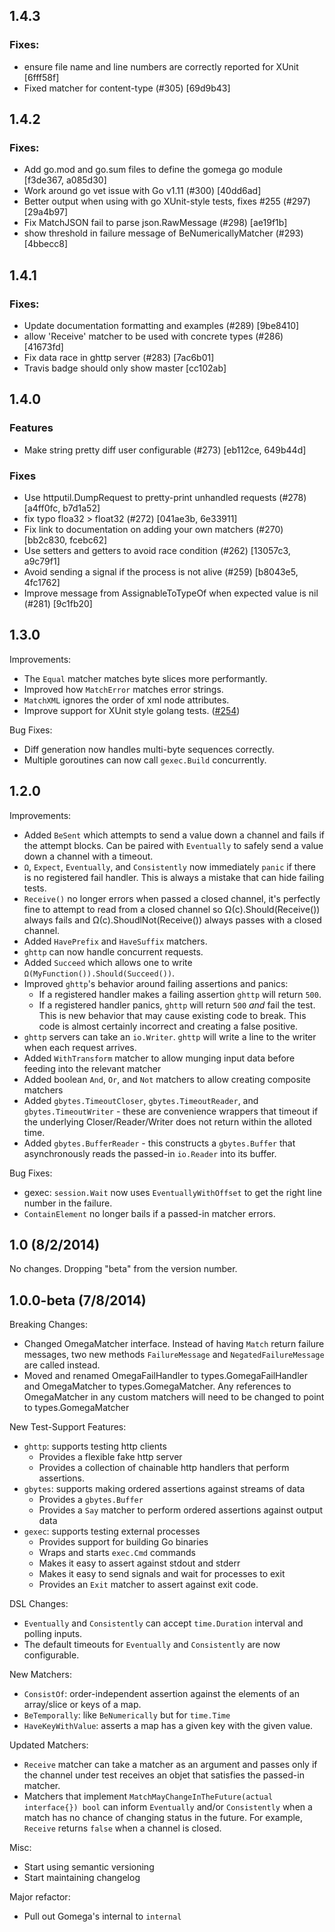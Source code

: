 ## 1.4.3

### Fixes:

- ensure file name and line numbers are correctly reported for XUnit [6fff58f]
- Fixed matcher for content-type (#305) [69d9b43]

## 1.4.2

### Fixes:

- Add go.mod and go.sum files to define the gomega go module [f3de367, a085d30]
- Work around go vet issue with Go v1.11 (#300) [40dd6ad]
- Better output when using with go XUnit-style tests, fixes #255 (#297) [29a4b97]
- Fix MatchJSON fail to parse json.RawMessage (#298) [ae19f1b]
- show threshold in failure message of BeNumericallyMatcher (#293) [4bbecc8]

## 1.4.1

### Fixes:

- Update documentation formatting and examples (#289) [9be8410]
- allow 'Receive' matcher to be used with concrete types (#286) [41673fd]
- Fix data race in ghttp server (#283) [7ac6b01]
- Travis badge should only show master [cc102ab]

## 1.4.0

### Features
- Make string pretty diff user configurable (#273) [eb112ce, 649b44d]

### Fixes
- Use httputil.DumpRequest to pretty-print unhandled requests (#278) [a4ff0fc, b7d1a52]
- fix typo floa32 > float32 (#272) [041ae3b, 6e33911]
- Fix link to documentation on adding your own matchers (#270) [bb2c830, fcebc62]
- Use setters and getters to avoid race condition (#262) [13057c3, a9c79f1]
- Avoid sending a signal if the process is not alive (#259) [b8043e5, 4fc1762]
- Improve message from AssignableToTypeOf when expected value is nil (#281) [9c1fb20]

## 1.3.0

Improvements:

- The `Equal` matcher matches byte slices more performantly.
- Improved how `MatchError` matches error strings.
- `MatchXML` ignores the order of xml node attributes.
- Improve support for XUnit style golang tests. ([#254](https://github.com/onsi/gomega/issues/254))

Bug Fixes:

- Diff generation now handles multi-byte sequences correctly.
- Multiple goroutines can now call `gexec.Build` concurrently.

## 1.2.0

Improvements:

- Added `BeSent` which attempts to send a value down a channel and fails if the attempt blocks.  Can be paired with `Eventually` to safely send a value down a channel with a timeout.
- `Ω`, `Expect`, `Eventually`, and `Consistently` now immediately `panic` if there is no registered fail handler.  This is always a mistake that can hide failing tests.
- `Receive()` no longer errors when passed a closed channel, it's perfectly fine to attempt to read from a closed channel so Ω(c).Should(Receive()) always fails and Ω(c).ShoudlNot(Receive()) always passes with a closed channel.
- Added `HavePrefix` and `HaveSuffix` matchers.
- `ghttp` can now handle concurrent requests.
- Added `Succeed` which allows one to write `Ω(MyFunction()).Should(Succeed())`.
- Improved `ghttp`'s behavior around failing assertions and panics:
    - If a registered handler makes a failing assertion `ghttp` will return `500`.
    - If a registered handler panics, `ghttp` will return `500` *and* fail the test.  This is new behavior that may cause existing code to break.  This code is almost certainly incorrect and creating a false positive.
- `ghttp` servers can take an `io.Writer`.  `ghttp` will write a line to the writer when each request arrives.
- Added `WithTransform` matcher to allow munging input data before feeding into the relevant matcher
- Added boolean `And`, `Or`, and `Not` matchers to allow creating composite matchers
- Added `gbytes.TimeoutCloser`, `gbytes.TimeoutReader`, and `gbytes.TimeoutWriter` - these are convenience wrappers that timeout if the underlying Closer/Reader/Writer does not return within the alloted time.
- Added `gbytes.BufferReader` - this constructs a `gbytes.Buffer` that asynchronously reads the passed-in `io.Reader` into its buffer.

Bug Fixes:
- gexec: `session.Wait` now uses `EventuallyWithOffset` to get the right line number in the failure.
- `ContainElement` no longer bails if a passed-in matcher errors.

## 1.0 (8/2/2014)

No changes. Dropping "beta" from the version number.

## 1.0.0-beta (7/8/2014)
Breaking Changes:

- Changed OmegaMatcher interface.  Instead of having `Match` return failure messages, two new methods `FailureMessage` and `NegatedFailureMessage` are called instead.
- Moved and renamed OmegaFailHandler to types.GomegaFailHandler and OmegaMatcher to types.GomegaMatcher.  Any references to OmegaMatcher in any custom matchers will need to be changed to point to types.GomegaMatcher

New Test-Support Features:

- `ghttp`: supports testing http clients
    - Provides a flexible fake http server
    - Provides a collection of chainable http handlers that perform assertions.
- `gbytes`: supports making ordered assertions against streams of data
    - Provides a `gbytes.Buffer`
    - Provides a `Say` matcher to perform ordered assertions against output data
- `gexec`: supports testing external processes
    - Provides support for building Go binaries
    - Wraps and starts `exec.Cmd` commands
    - Makes it easy to assert against stdout and stderr
    - Makes it easy to send signals and wait for processes to exit
    - Provides an `Exit` matcher to assert against exit code.

DSL Changes:

- `Eventually` and `Consistently` can accept `time.Duration` interval and polling inputs.
- The default timeouts for `Eventually` and `Consistently` are now configurable.

New Matchers:

- `ConsistOf`: order-independent assertion against the elements of an array/slice or keys of a map.
- `BeTemporally`: like `BeNumerically` but for `time.Time`
- `HaveKeyWithValue`: asserts a map has a given key with the given value.

Updated Matchers:

- `Receive` matcher can take a matcher as an argument and passes only if the channel under test receives an objet that satisfies the passed-in matcher.
- Matchers that implement `MatchMayChangeInTheFuture(actual interface{}) bool` can inform `Eventually` and/or `Consistently` when a match has no chance of changing status in the future.  For example, `Receive` returns `false` when a channel is closed.

Misc:

- Start using semantic versioning
- Start maintaining changelog

Major refactor:

- Pull out Gomega's internal to `internal`
